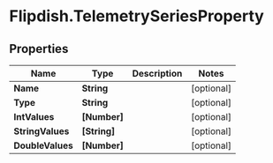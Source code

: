 # Flipdish.TelemetrySeriesProperty

## Properties
Name | Type | Description | Notes
------------ | ------------- | ------------- | -------------
**Name** | **String** |  | [optional] 
**Type** | **String** |  | [optional] 
**IntValues** | **[Number]** |  | [optional] 
**StringValues** | **[String]** |  | [optional] 
**DoubleValues** | **[Number]** |  | [optional] 


